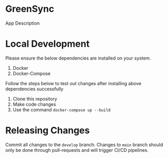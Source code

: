 # GreenSync

App Description


# Local Development

Please ensure the below dependencies are installed on your system.
1. Docker
2. Docker-Compose

Follow the steps below to test out changes after installing above dependencies successfully

1. Clone this repository
2. Make code changes
3. Use the command `docker-compose up --build`

# Releasing Changes

Commit all changes to the `develop` branch. Changes to `main` branch should only be done through pull-requests and will trigger CI/CD pipelines.
